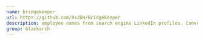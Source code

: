 ```yaml
---
name: bridgekeeper
url: https://github.com/0xZDH/BridgeKeeper
description: employee names from search engine LinkedIn profiles. Convert employee names to a specified username format. URL : https://github.com/0xZDH/BridgeKeeper Groups : blackarch blackarch-recon blackarch-social
group: blackarch
---
```

